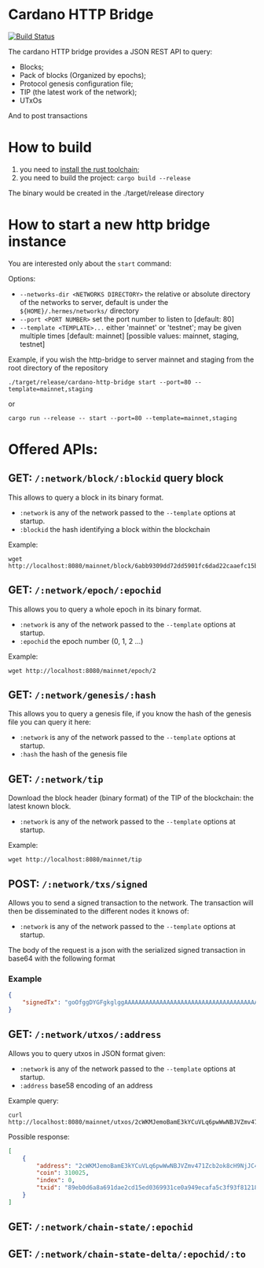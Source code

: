 # Cardano HTTP Bridge

[![Build Status](https://travis-ci.org/input-output-hk/cardano-http-bridge.svg?branch=master)](https://travis-ci.org/input-output-hk/cardano-http-bridge)

The cardano HTTP bridge provides a JSON REST API to query:

* Blocks;
* Pack of blocks (Organized by epochs);
* Protocol genesis configuration file;
* TIP (the latest work of the network);
* UTxOs

And to post transactions

# How to build

1. you need to [install the rust toolchain](https://www.rust-lang.org/tools/install);
2. you need to build the project: `cargo build --release`

The binary would be created in the ./target/release directory

# How to start a new http bridge instance

You are interested only about the `start` command:

Options:

* `--networks-dir <NETWORKS DIRECTORY>`    the relative or absolute directory of the networks to server, default is under the `${HOME}/.hermes/networks/` directory
* `--port <PORT NUMBER>`                   set the port number to listen to [default: 80]
* `--template <TEMPLATE>...`               either 'mainnet' or 'testnet'; may be given multiple times [default: mainnet]  [possible values: mainnet, staging, testnet]

Example, if you wish the http-bridge to server mainnet and staging from the root directory of the repository

```
./target/release/cardano-http-bridge start --port=80 --template=mainnet,staging
```

or

```
cargo run --release -- start --port=80 --template=mainnet,staging
```

# Offered APIs:

## GET: `/:network/block/:blockid` query block

This allows to query a block in its binary format.

* `:network` is any of the network passed to the `--template` options at startup.
* `:blockid` the hash identifying a block within the blockchain

Example:

```
wget http://localhost:8080/mainnet/block/6abb9309dd72dd5901fc6dad22caaefc15bd08d5f297503001a9efdaee1eec2b
```

## GET: `/:network/epoch/:epochid`

This allows you to query a whole epoch in its binary format.

* `:network` is any of the network passed to the `--template` options at startup.
* `:epochid` the epoch number (0, 1, 2 ...)

Example:

```
wget http://localhost:8080/mainnet/epoch/2
```

## GET: `/:network/genesis/:hash`

This allows you to query a genesis file, if you know the hash of the genesis file you can query it here:

* `:network` is any of the network passed to the `--template` options at startup.
* `:hash` the hash of the genesis file

## GET: `/:network/tip`

Download the block header (binary format) of the TIP of the blockchain: the latest known block.

* `:network` is any of the network passed to the `--template` options at startup.

Example:

```
wget http://localhost:8080/mainnet/tip
```

## POST: `/:network/txs/signed`

Allows you to send a signed transaction to the network. The transaction will then be
disseminated to the different nodes it knows of:

* `:network` is any of the network passed to the `--template` options at startup.

The body of the request is a json with the serialized signed transaction in base64 with the following format

### Example
```json
{
    "signedTx": "goOfggDYGFgkglggAAAAAAAAAAAAAAAAAAAAAAAAAAAAAAAAAAAAAAAAAAAB/5+CgtgYWCGDWBz9PnIoa40sFCzLwMLn+UVjOaRTzU6Wtf50npvsoAAa/moZtxkD6P+ggYIA2BhYhYJYQPRJ3yEtBixg/AmPLmVQ5qvdocgI7+LNE4rnE24YiW4GKxsT8AM8LDke8p7xizOMEW9eB5OFZigGi182w8yCErJYQHepDmtCsTSt2mcv48lddbB3EZtorHq3TY8D2n55j2gRa95oV4FvYNMG40zrpm3nGM0AtwMYJgEs6Ys3yAn3iAw=" 
}
```

## GET: `/:network/utxos/:address`

Allows you to query utxos in JSON format given:

* `:network` is any of the network passed to the `--template` options at startup.
* `:address` base58 encoding of an address

Example query:

```
curl http://localhost:8080/mainnet/utxos/2cWKMJemoBamE3kYCuVLq6pwWwNBJVZmv471Zcb2ok8cH9NjJC4JUkq5rV5ss9ALXWCKN
```

Possible response:
```json
[
    {
        "address": "2cWKMJemoBamE3kYCuVLq6pwWwNBJVZmv471Zcb2ok8cH9NjJC4JUkq5rV5ss9ALXWCKN",
        "coin": 310025,
        "index": 0,
        "txid": "89eb0d6a8a691dae2cd15ed0369931ce0a949ecafa5c3f93f8121833646e15c3"
    }
]
```

## GET: `/:network/chain-state/:epochid`

## GET: `/:network/chain-state-delta/:epochid/:to`
